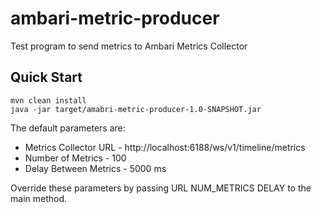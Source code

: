 # ambari-metric-producer
Test program to send metrics to Ambari Metrics Collector

## Quick Start

    mvn clean install
    java -jar target/amabri-metric-producer-1.0-SNAPSHOT.jar

The default parameters are:

* Metrics Collector URL - http://localhost:6188/ws/v1/timeline/metrics
* Number of Metrics - 100
* Delay Between Metrics - 5000 ms

Override these parameters by passing URL NUM_METRICS DELAY to the main method.
